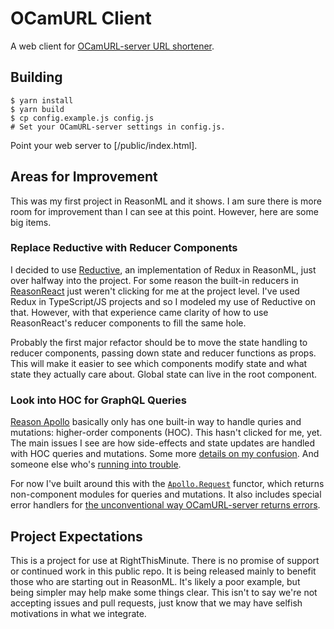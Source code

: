 # OCamURL Client #

A web client for [OCamURL-server URL shortener][ocurl-server].

[ocurl-server]: https://github.com/RightThisMinute/OCamURL-server

## Building ##

```
$ yarn install
$ yarn build
$ cp config.example.js config.js
# Set your OCamURL-server settings in config.js.
```

Point your web server to [/public/index.html].

## Areas for Improvement ##

This was my first project in ReasonML and it shows. I am sure there is more room for improvement than I can see at this point. However, here are some big items.

### Replace Reductive with Reducer Components ###

I decided to use [Reductive][], an implementation of Redux in ReasonML, just over halfway into the project. For some reason the built-in reducers in [ReasonReact][] just weren't clicking for me at the project level. I've used Redux in TypeScript/JS projects and so I modeled my use of Reductive on that. However, with that experience came clarity of how to use ReasonReact's reducer components to fill the same hole.

Probably the first major refactor should be to move the state handling to reducer components, passing down state and reducer functions as props. This will make it easier to see which components modify state and what state they actually care about. Global state can live in the root component.

[Reductive]: https://github.com/reasonml-community/reductive
[ReasonReact]: https://github.com/reasonml/reason-react


### Look into HOC for GraphQL Queries ###

[Reason Apollo][] basically only has one built-in way to handle quries and mutations: higher-order components (HOC). This hasn't clicked for me, yet. The main issues I see are how side-effects and state updates are handled with HOC queries and mutations. Some more [details on my confusion][my-reasons]. And someone else who's [running into trouble][issue].

For now I've built around this with the [`Apollo.Request`][Apollo.Request] functor, which returns non-component modules for queries and mutations. It also includes special error handlers for [the unconventional way OCamURL-server returns errors][server-err-handling].

[Reason Apollo]: https://github.com/apollographql/reason-apollo
[my-reasons]: https://github.com/apollographql/reason-apollo/pull/6#issuecomment-352019099
[issue]: https://github.com/apollographql/reason-apollo/issues/33
[Apollo.Request]: /src/apollo.re
[server-err-handling]: https://github.com/RightThisMinute/OCamURL-server/tree/ac2c52c54d91e330bd3ca87adcb71e995092e4bf#graphql-error-handling


## Project Expectations ##

This is a project for use at RightThisMinute. There is no promise of support or continued work in this public repo. It is being released mainly to benefit those who are starting out in ReasonML. It's likely a poor example, but being simpler may help make some things clear. This isn't to say we're not accepting issues and pull requests, just know that we may have selfish motivations in what we integrate.